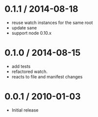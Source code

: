 
0.1.1 / 2014-08-18
==================

 * reuse watch instances for the same root
 * update sane
 * support node 0.10.x

0.1.0 / 2014-08-15
==================

 * add tests
 * refactored watch.
 * reacts to file and manifest changes

0.0.1 / 2010-01-03
==================

  * Initial release

